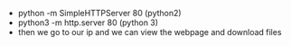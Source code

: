 


- python -m SimpleHTTPServer 80 (python2)
- python3 -m http.server 80 (python 3)
- then we go to our ip and we can view the webpage and download files